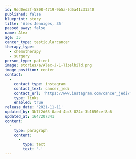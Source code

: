 ```yaml
---
id: 9dd0ed3f-5808-4719-9b5a-9d5a41c31340
published: false
blueprint: story
title: 'Alex Jenniges, 35'
passed_away: false
name: Alex
age: 35
cancer_type: testicularcancer
therapy_type:
  - chemotherapy
  - surgery
person_type: patient
image: stories/a/Alex-J-1-Titelbild.png
image_position: center
contact:
  -
    contact_type: instagram
    contact_text: cancer_jedi
    contact_url: 'https://www.instagram.com/cancer_jedi/'
    type: links
    enabled: true
release_date: '2021-11-11'
updated_by: 3b7f2d63-0aed-4ba3-824c-3b1650cef8a6
updated_at: 1647207341
content:
  -
    type: paragraph
    content:
      -
        type: text
        text: '-'
---
```

